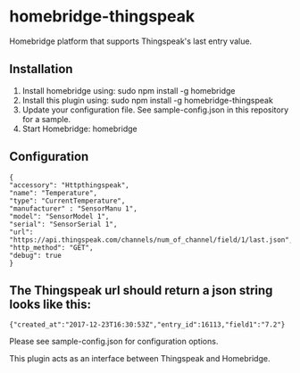 # homebridge-thingspeak
Homebridge platform that supports Thingspeak's last entry value.

## Installation

1. Install homebridge using: sudo npm install -g homebridge
2. Install this plugin using: sudo npm install -g homebridge-thingspeak
3. Update your configuration file. See sample-config.json in this repository for a sample.
4. Start Homebridge: homebridge

## Configuration

    {
    "accessory": "Httpthingspeak",
    "name": "Temperature",
    "type": "CurrentTemperature",
    "manufacturer" : "SensorManu 1",
    "model": "SensorModel 1",
    "serial": "SensorSerial 1",
    "url": "https://api.thingspeak.com/channels/num_of_channel/field/1/last.json",
    "http_method": "GET",
    "debug": true
    }
               
## The Thingspeak url should return a json string looks like this:

    {"created_at":"2017-12-23T16:30:53Z","entry_id":16113,"field1":"7.2"}

Please see sample-config.json for configuration options.

This plugin acts as an interface between Thingspeak and Homebridge.


